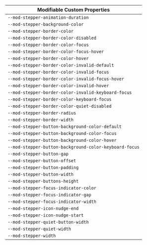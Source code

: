 | Modifiable Custom Properties |
| --- |
| `--mod-stepper-animation-duration` |
| `--mod-stepper-background-color` |
| `--mod-stepper-border-color` |
| `--mod-stepper-border-color-disabled` |
| `--mod-stepper-border-color-focus` |
| `--mod-stepper-border-color-focus-hover` |
| `--mod-stepper-border-color-hover` |
| `--mod-stepper-border-color-invalid-default` |
| `--mod-stepper-border-color-invalid-focus` |
| `--mod-stepper-border-color-invalid-focus-hover` |
| `--mod-stepper-border-color-invalid-hover` |
| `--mod-stepper-border-color-invalid-keyboard-focus` |
| `--mod-stepper-border-color-keyboard-focus` |
| `--mod-stepper-border-color-quiet-disabled` |
| `--mod-stepper-border-radius` |
| `--mod-stepper-border-width` |
| `--mod-stepper-button-background-color-default` |
| `--mod-stepper-button-background-color-focus` |
| `--mod-stepper-button-background-color-hover` |
| `--mod-stepper-button-background-color-keyboard-focus` |
| `--mod-stepper-button-gap` |
| `--mod-stepper-button-offset` |
| `--mod-stepper-button-padding` |
| `--mod-stepper-button-width` |
| `--mod-stepper-buttons-height` |
| `--mod-stepper-focus-indicator-color` |
| `--mod-stepper-focus-indicator-gap` |
| `--mod-stepper-focus-indicator-width` |
| `--mod-stepper-icon-nudge-end` |
| `--mod-stepper-icon-nudge-start` |
| `--mod-stepper-quiet-button-width` |
| `--mod-stepper-quiet-width` |
| `--mod-stepper-width` |